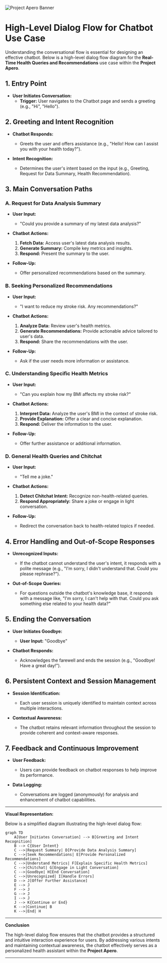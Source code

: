 ![Project Apero Banner](./.ASP_Banner.png)

# **High-Level Dialog Flow for Chatbot Use Case**

Understanding the conversational flow is essential for designing an effective chatbot. Below is a high-level dialog flow diagram for the **Real-Time Health Queries and Recommendations** use case within the **Project Apero**.

## **1. Entry Point**

- **User Initiates Conversation:**
  - **Trigger:** User navigates to the Chatbot page and sends a greeting (e.g., "Hi", "Hello").
  
## **2. Greeting and Intent Recognition**

- **Chatbot Responds:**
  - Greets the user and offers assistance (e.g., "Hello! How can I assist you with your health today?").

- **Intent Recognition:**
  - Determines the user's intent based on the input (e.g., Greeting, Request for Data Summary, Health Recommendation).

## **3. Main Conversation Paths**

### **A. Request for Data Analysis Summary**

- **User Input:**
  - "Could you provide a summary of my latest data analysis?"

- **Chatbot Actions:**
  1. **Fetch Data:** Access user's latest data analysis results.
  2. **Generate Summary:** Compile key metrics and insights.
  3. **Respond:** Present the summary to the user.

- **Follow-Up:**
  - Offer personalized recommendations based on the summary.

### **B. Seeking Personalized Recommendations**

- **User Input:**
  - "I want to reduce my stroke risk. Any recommendations?"

- **Chatbot Actions:**
  1. **Analyze Data:** Review user's health metrics.
  2. **Generate Recommendations:** Provide actionable advice tailored to user's data.
  3. **Respond:** Share the recommendations with the user.

- **Follow-Up:**
  - Ask if the user needs more information or assistance.

### **C. Understanding Specific Health Metrics**

- **User Input:**
  - "Can you explain how my BMI affects my stroke risk?"

- **Chatbot Actions:**
  1. **Interpret Data:** Analyze the user's BMI in the context of stroke risk.
  2. **Provide Explanation:** Offer a clear and concise explanation.
  3. **Respond:** Deliver the information to the user.

- **Follow-Up:**
  - Offer further assistance or additional information.

### **D. General Health Queries and Chitchat**

- **User Input:**
  - "Tell me a joke."

- **Chatbot Actions:**
  1. **Detect Chitchat Intent:** Recognize non-health-related queries.
  2. **Respond Appropriately:** Share a joke or engage in light conversation.

- **Follow-Up:**
  - Redirect the conversation back to health-related topics if needed.

## **4. Error Handling and Out-of-Scope Responses**

- **Unrecognized Inputs:**
  - If the chatbot cannot understand the user's intent, it responds with a polite message (e.g., "I'm sorry, I didn't understand that. Could you please rephrase?").

- **Out-of-Scope Queries:**
  - For questions outside the chatbot's knowledge base, it responds with a message like, "I'm sorry, I can't help with that. Could you ask something else related to your health data?"

## **5. Ending the Conversation**

- **User Initiates Goodbye:**
  - **User Input:** "Goodbye"

- **Chatbot Responds:**
  - Acknowledges the farewell and ends the session (e.g., "Goodbye! Have a great day!").

## **6. Persistent Context and Session Management**

- **Session Identification:**
  - Each user session is uniquely identified to maintain context across multiple interactions.

- **Contextual Awareness:**
  - The chatbot retains relevant information throughout the session to provide coherent and context-aware responses.

## **7. Feedback and Continuous Improvement**

- **User Feedback:**
  - Users can provide feedback on chatbot responses to help improve its performance.

- **Data Logging:**
  - Conversations are logged (anonymously) for analysis and enhancement of chatbot capabilities.

---

**Visual Representation:**

Below is a simplified diagram illustrating the high-level dialog flow:

```mermaid
graph TD
    A[User Initiates Conversation] --> B[Greeting and Intent Recognition]
    B --> C{User Intent}
    C -->|Request Summary| D[Provide Data Analysis Summary]
    C -->|Seek Recommendations| E[Provide Personalized Recommendations]
    C -->|Understand Metrics| F[Explain Specific Health Metrics]
    C -->|Chitchat| G[Engage in Light Conversation]
    C -->|Goodbye| H[End Conversation]
    C -->|Unrecognized| I[Handle Errors]
    D --> J[Offer Further Assistance]
    E --> J
    F --> J
    G --> J
    I --> J
    J --> K{Continue or End}
    K -->|Continue| B
    K -->|End| H
```

---

**Conclusion**

The high-level dialog flow ensures that the chatbot provides a structured and intuitive interaction experience for users. By addressing various intents and maintaining contextual awareness, the chatbot effectively serves as a personalized health assistant within the **Project Apero**.

---